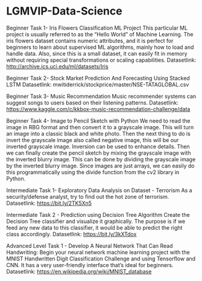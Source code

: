 # LGMVIP-Data-Science
Beginner Task 1- Iris Flowers Classification ML Project This particular ML project is usually referred to as the “Hello World” of Machine Learning. The iris flowers dataset contains numeric attributes, and it is perfect for beginners to learn about supervised ML algorithms, mainly how to load and handle data. Also, since this is a small dataset, it can easily fit in memory without requiring special transformations or scaling capabilities. Datasetlink: http://archive.ics.uci.edu/ml/datasets/Iris

Beginner Task 2- Stock Market Prediction And Forecasting Using Stacked LSTM Datasetlink: mwitiderrick/stockprice/master/NSE-TATAGLOBAL.csv

Beginner Task 3- Music Recommendation Music recommender systems can suggest songs to users based on their listening patterns. Datasetlink: https://www.kaggle.com/c/kkbox-music-recommendation-challenge/data

Beginner Task 4- Image to Pencil Sketch with Python We need to read the image in RBG format and then convert it to a grayscale image. This will turn an image into a classic black and white photo. Then the next thing to do is invert the grayscale image also called negative image, this will be our inverted grayscale image. Inversion can be used to enhance details. Then we can finally create the pencil sketch by mixing the grayscale image with the inverted blurry image. This can be done by dividing the grayscale image by the inverted blurry image. Since images are just arrays, we can easily do this programmatically using the divide function from the cv2 library in Python.

Intermediate Task 1- Exploratory Data Analysis on Dataset - Terrorism As a security/defense analyst, try to find out the hot zone of terrorism. Datasetlink: https://bit.ly/2TK5Xn5

Intermediate Task 2 - Prediction using Decision Tree Algorithm Create the Decision Tree classifier and visualize it graphically. The purpose is if we feed any new data to this classifier, it would be able to predict the right class accordingly. Datasetlink: https://bit.ly/3kXTdox

Advanced Level Task 1 - Develop A Neural Network That Can Read Handwriting: Begin your neural network machine learning project with the MNIST Handwritten Digit Classification Challenge and using Tensorflow and CNN. It has a very user-friendly interface that’s ideal for beginners. Datasetlink: https://en.wikipedia.org/wiki/MNIST_database
